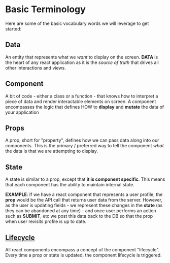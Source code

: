 <!---
{"next":"Topics/shopping_list.md","title":"Basic Terminology"}
-->

# Basic Terminology

Here are some of the basic vocabulary words we will leverage to get started:

## Data

An entity that represents what we *want* to display on the screen. **DATA** is the heart of any react application as it is the *source of truth* that drives all other interactions and views.

## Component

 A bit of code - either a class or a function - that knows how to interpret a piece of data and render interactable elements on screen. A component encompasses the logic that defines HOW to **display** and **mutate** the data of your application

## Props

A prop, short for "property", defines how we can pass data along into our components. This is the primary / preferred way to tell the component *what* the data is that we are attempting to display.

## State

A state is similar to a prop, except that **it is component specific**. This means that each component has the ability to maintain internal state.

**EXAMPLE**: If we have a react component that represents a user profile, the **prop** would be the API call that returns user data from the server. However, as the user is updating fields - we represent these changes in the **state** (as they can be abandoned at any time) - and once user performs an action such as **SUBMIT**, etc we post this data back to the DB so that the prop when user revisits profile is up to date.

## [Lifecycle](https://blog.bitsrc.io/react-16-lifecycle-methods-how-and-when-to-use-them-f4ad31fb2282)

All react components encompass a concept of the component "lifecycle". Every time a prop or state is updated, the component lifecycle is triggered.


